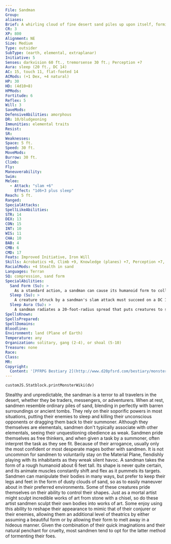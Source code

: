 ```yaml
---
File: Sandman
Group: 
aliases: 
Brief: A whirling cloud of fine desert sand piles up upon itself, forming into the shape of a humanoid figure.
CR: 3
XP: 800
Alignment: NE
Size: Medium
Type: outsider
SubType: (earth, elemental, extraplanar)
Initiative: 5
Senses: darkvision 60 ft., tremorsense 30 ft.; Perception +7
Aura: sleep (20 ft., DC 14)
AC: 15, touch 11, flat-footed 14
ACMods: (+1 Dex, +4 natural)
HP: 30
HD: (4d10+8)
HPMods: 
Fortitude: 6
Reflex: 5
Will: 3
SaveMods: 
DefensiveAbilities: amorphous
DR: 10/bludgeoning
Immunities: elemental traits
Resist: 
SR: 
Weaknesses: 
Space: 5 ft.
Speed: 30 ft.
MoveMods: 
Burrow: 30 ft.
Climb: 
Fly: 
Maneuverability: 
Swim: 
Melee: 
  - Attack: "slam +6"
    Effect: "1d6+3 plus sleep"
Reach: 5 ft.
Ranged: 
SpecialAttacks: 
SpellLikeAbilities: 
STR: 14
DEX: 13
CON: 15
INT: 10
WIS: 11
CHA: 10
BAB: 4
CMB: 6
CMD: 17
Feats: Improved Initiative, Iron Will
Skills: Acrobatics +8, Climb +9, Knowledge (planes) +7, Perception +7, Sense Motive +7, Stealth +8 (+12 in sand)
RacialMods: +4 Stealth in sand
Languages: Terran
SQ: compression, sand form
SpecialAbilities:
  Sand Form (Su): >
    As a standard action, a sandman can cause its humanoid form to collapse into a pile of animated sand.  In this form, treat the sandman as if it were a Small earth elemental made out of sand. The sandman retains its compression and sleep aura abilities when in sand form, but loses its sleep attack and its damage reduction, as its sandy body in this form is much more compact and easier to scatter with solid weapon blows.
  Sleep (Su): >
    A creature struck by a sandman's slam attack must succeed on a DC 14 Will save or immediately fall asleep, as if affected by a sleep spell (caster level 8th). There is no limit to the number of Hit Dice a sandman can affect with this ability. The save DC is Constitution-based.
  Sleep Aura (Su): >
    A sandman radiates a 20-foot-radius spread that puts creatures to sleep. Any creature in the area must succeed on a DC 14 Will save or fall asleep, as if affected by a sleep spell (caster level 8th). There is no limit to the number of Hit Dice a sandman can affect with this ability. A creature that successfully saves is immune to that sandman's sleep aura for 24 hours. The save DC is Constitution-based.
SpellsKnown: 
SpellsPrepared: 
SpellDomains: 
Bloodline: 
Environment: land (Plane of Earth)
Temperature: any
Organization: solitary, gang (2-4), or shoal (5-10)
Treasure: none
Race: 
Class: 
MR: 
Copyright:
  Content: '[PFRPG Bestiary 2](http://www.d20pfsrd.com/bestiary/monster-listings/outsiders/sandman)'
---
```

```dataviewjs
customJS.Statblock.printMonsterWiki(dv)
```
Stealthy and unpredictable, the sandman is a terror to all travelers in the desert, whether they be traders, messengers, or adventurers. When at rest, sandmen resemble ordinary piles of sand, blending in perfectly with barren surroundings or ancient tombs. They rely on their soporific powers in most situations, putting their enemies to sleep and killing their unconscious opponents or dragging them back to their summoner.  Although they themselves are elementals, sandmen don't typically associate with other elementals, seeing their unquestioning obedience as weak. Sandmen pride themselves as free thinkers, and when given a task by a summoner, often interpret the task as they see fit. Because of their arrogance, usually only the most confident or most desperate mages bother with sandmen.  It is not uncommon for sandmen to voluntarily stay on the Material Plane, fiendishly playing with its inhabitants as they wreak silent havoc.  A sandman takes the form of a rough humanoid about 6 feet tall. Its shape is never quite certain, and its animate muscles constantly shift and flex as it pummels its targets. Sandmen can manipulate their bodies in many ways, but prefer to keep their legs and feet in the form of dusty clouds of sand, so as to easily maneuver about in their preferred environments.  Some of these creatures pride themselves on their ability to control their shapes. Just as a mortal artist might sculpt incredible works of art from stone with a chisel, so do these artist sandmen sculpt their own bodies into works of art. Some enjoy using this ability to reshape their appearance to mimic that of their conjurer or their enemies, allowing them an additional level of theatrics by either assuming a beautiful form or by allowing their form to melt away in a hideous manner. Given the combination of their quick imaginations and their natural penchant for cruelty, most sandmen tend to opt for the latter method of tormenting their foes.
